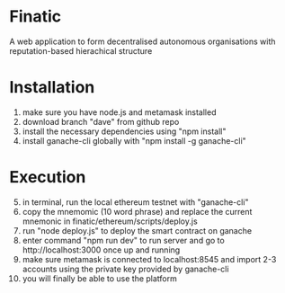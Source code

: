 # Finatic

A web application to form decentralised autonomous organisations with reputation-based hierachical structure

# Installation

1. make sure you have node.js and metamask installed
2. download branch "dave" from github repo
3. install the necessary dependencies using "npm install"
4. install ganache-cli globally with "npm install -g ganache-cli"

# Execution

5. in terminal, run the local ethereum testnet with "ganache-cli"
6. copy the mnemomic (10 word phrase) and replace the current mnemonic in finatic/ethereum/scripts/deploy.js
7. run "node deploy.js" to deploy the smart contract on ganache
8. enter command "npm run dev" to run server and go to http://localhost:3000 once up and running
9. make sure metamask is connected to localhost:8545 and import 2-3 accounts using the private key provided by ganache-cli
10. you will finally be able to use the platform
